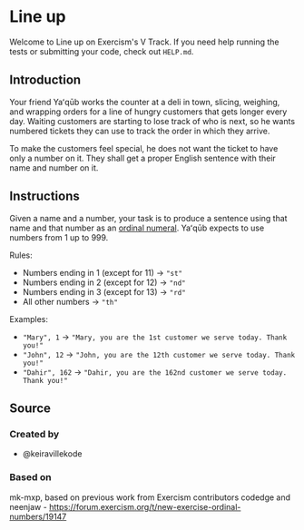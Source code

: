 # Line up

Welcome to Line up on Exercism's V Track.
If you need help running the tests or submitting your code, check out `HELP.md`.

## Introduction

Your friend Yaʻqūb works the counter at a deli in town, slicing, weighing, and wrapping orders for a line of hungry customers that gets longer every day.
Waiting customers are starting to lose track of who is next, so he wants numbered tickets they can use to track the order in which they arrive.

To make the customers feel special, he does not want the ticket to have only a number on it.
They shall get a proper English sentence with their name and number on it.

## Instructions

Given a name and a number, your task is to produce a sentence using that name and that number as an [ordinal numeral][ordinal-numeral].
Yaʻqūb expects to use numbers from 1 up to 999.

Rules:

- Numbers ending in 1 (except for 11) → `"st"`
- Numbers ending in 2 (except for 12) → `"nd"`
- Numbers ending in 3 (except for 13) → `"rd"`
- All other numbers → `"th"`

Examples:

- `"Mary", 1` → `"Mary, you are the 1st customer we serve today. Thank you!"`
- `"John", 12` → `"John, you are the 12th customer we serve today. Thank you!"`
- `"Dahir", 162` → `"Dahir, you are the 162nd customer we serve today. Thank you!"`

[ordinal-numeral]: https://en.wikipedia.org/wiki/Ordinal_numeral

## Source

### Created by

- @keiravillekode

### Based on

mk-mxp, based on previous work from Exercism contributors codedge and neenjaw - https://forum.exercism.org/t/new-exercise-ordinal-numbers/19147